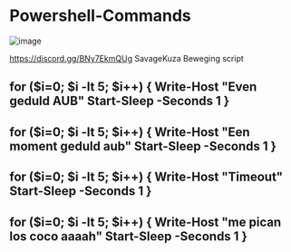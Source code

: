 # Powershell-Commands

![image](https://user-images.githubusercontent.com/54288899/213925973-131ceef5-7e82-4733-92c1-99d3355145d1.png)

https://discord.gg/BNy7EkmQUg
SavageKuza
Beweging script

for ($i=0; $i -lt 5; $i++) {
    Write-Host "Even geduld AUB"
    Start-Sleep -Seconds 1
}
---------------------------------------------------
for ($i=0; $i -lt 5; $i++) {
    Write-Host "Een moment geduld aub"
    Start-Sleep -Seconds 1
}
---------------------------------------------------
for ($i=0; $i -lt 5; $i++) {
    Write-Host "Timeout"
    Start-Sleep -Seconds 1
}
---------------------------------------------------
for ($i=0; $i -lt 5; $i++) {
    Write-Host "me pican los coco aaaah"
    Start-Sleep -Seconds 1
}
---------------------------------------------------
  
